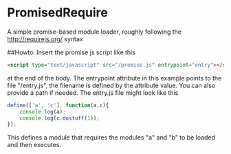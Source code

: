 # PromisedRequire
A simple promise-based module loader, roughly following the http://requirejs.org/ syntax

##Howto:
Insert the promise js script like this
```html
<script type="text/javascript" src="/promise.js" entrypoint="entry"></script>
```
at the end of the body. The entrypoint attribute in this example points to the file "/entry.js", the filename is defined by the attribute value. You can also provide a path if needed.
The entry.js file might look like this
```js
define(['a', 'c'], function(a,c){
    console.log(a);
    console.log(c.dostuff(1));
});
```
This defines a module that requires the modules "a" and "b" to be loaded and then executes.
